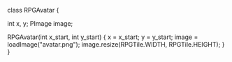 class RPGAvatar {

  int x, y;
  PImage image;

  RPGAvatar(int x_start, int y_start) {
    x = x_start;
    y = y_start;
    image = loadImage("avatar.png");
    image.resize(RPGTile.WIDTH, RPGTile.HEIGHT);
  }
}
